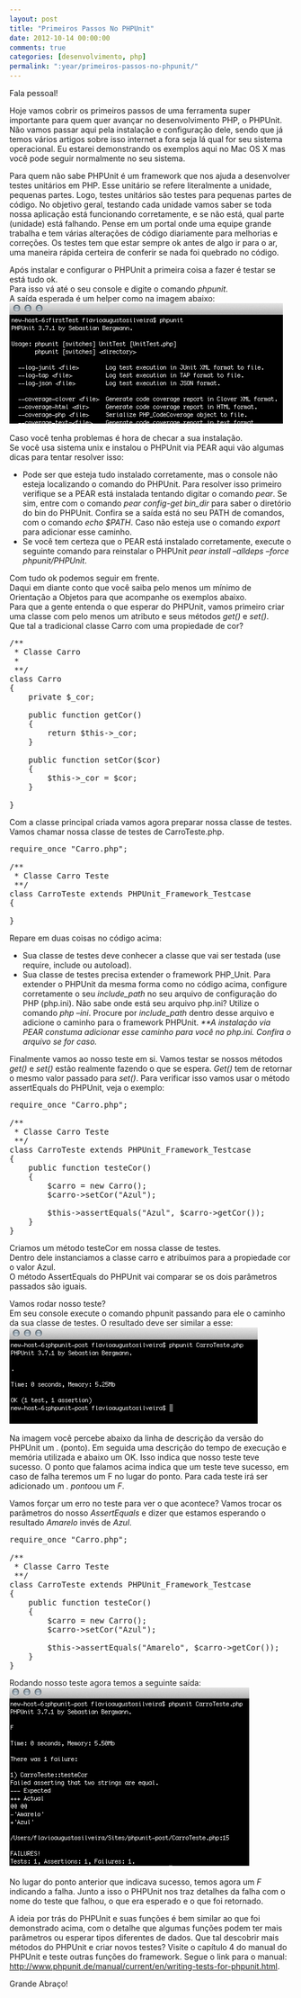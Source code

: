 ```yaml
---
layout: post
title: "Primeiros Passos No PHPUnit"
date: 2012-10-14 00:00:00
comments: true
categories: [desenvolvimento, php]
permalink: ":year/primeiros-passos-no-phpunit/"
---
```


<p>Fala pessoal!</p>

<p>Hoje vamos cobrir os primeiros passos de uma ferramenta super importante para quem quer avançar no desenvolvimento PHP, o PHPUnit. Não vamos passar aqui pela instalação e configuração dele, sendo que já temos vários artigos sobre isso internet a fora seja lá qual for seu sistema operacional. Eu estarei demonstrando os exemplos aqui no Mac OS X mas você pode seguir normalmente no seu sistema.</p>

<p>Para quem não sabe PHPUnit é um framework que nos ajuda a desenvolver testes unitários em PHP. Esse unitário se refere literalmente a unidade, pequenas partes. Logo, testes unitários são testes para pequenas partes de código. No objetivo geral, testando cada unidade vamos saber se toda nossa aplicação está funcionando corretamente, e se não está, qual parte (unidade) está falhando. Pense em um portal onde uma equipe grande trabalha e tem várias alterações de código diariamente para melhorias e correções. Os testes tem que estar sempre ok antes de algo ir para o ar, uma maneira rápida certeira de conferir se nada foi quebrado no código.</p>

<!--more-->


<p>Após instalar e configurar o PHPUnit a primeira coisa a fazer é testar se está tudo ok.<br/>
Para isso vá até o seu console e digite o comando <em>phpunit</em>.<br/>
A saída esperada é um helper como na imagem abaixo:<br/>
<img class="alignleft size-full wp-image-562" title="phpunit 1" src="../../assets/uploads/2012/10/Imagem1.png" alt="testando phpunit" width="487" height="214" /><br style="clear: both;" /></p>

<p>Caso você tenha problemas é hora de checar a sua instalação.<br/>
Se você usa sistema unix e instalou o PHPUnit via PEAR aqui vão algumas dicas para tentar resolver isso:</p>

<ul>
<li>Pode ser que esteja tudo instalado corretamente, mas o console não esteja localizando o comando do PHPUnit. Para resolver isso primeiro verifique se a PEAR está instalada tentando digitar o comando <em>pear</em>. Se sim, entre com o comando <em>pear config-get bin_dir</em> para saber o diretório do bin do PHPUnit. Confira se a saída está no seu PATH de comandos, com o comando <em>echo $PATH</em>. Caso não esteja use o comando <em>export</em> para adicionar esse caminho.</li>
<li>Se você tem certeza que o PEAR está instalado corretamente, execute o seguinte comando para reinstalar o PHPUnit <em>pear install &#8211;alldeps &#8211;force phpunit/PHPUnit</em>.</li>
</ul>


<p>Com tudo ok podemos seguir em frente.<br/>
Daqui em diante conto que você saiba pelo menos um mínimo de Orientação a Objetos para que acompanhe os exemplos abaixo.<br/>
Para que a gente entenda o que esperar do PHPUnit, vamos primeiro criar uma classe com pelo menos um atributo e seus métodos <em>get()</em> e <em>set()</em>.<br/>
Que tal a tradicional classe Carro com uma propiedade de cor?</p>

<pre class="brush: php; title: ; notranslate" title="">/**
 * Classe Carro
 *
 **/
class Carro
{
    private $_cor;

    public function getCor()
    {
        return $this-&gt;_cor;
    }

    public function setCor($cor)
    {
        $this-&gt;_cor = $cor;
    }

}
</pre>


<p>Com a classe principal criada vamos agora preparar nossa classe de testes.<br/>
Vamos chamar nossa classe de testes de CarroTeste.php.</p>

<pre class="brush: php; title: ; notranslate" title="">require_once "Carro.php";

/**
 * Classe Carro Teste
 **/
class CarroTeste extends PHPUnit_Framework_Testcase
{

}
</pre>


<p>Repare em duas coisas no código acima:</p>

<ul>
<li>Sua classe de testes deve conhecer a classe que vai ser testada (use require, include ou autoload).</li>
<li>Sua classe de testes precisa extender o framework PHP_Unit. Para extender o PHPUnit da mesma forma como no código acima, configure corretamente o seu <em>include_path</em> no seu arquivo de configuração do PHP (php.ini). Não sabe onde está seu arquivo php.ini? Utilize o comando <em>php &#8211;ini</em>. Procure por <em>include_path</em> dentro desse arquivo e adicione o caminho para o framework PHPUnit. <em>**A instalação via PEAR constuma adicionar esse caminho para você no php.ini. Confira o arquivo se for caso.</em></li>
</ul>


<p>Finalmente vamos ao nosso teste em si. Vamos testar se nossos métodos <em>get()</em> e <em>set()</em> estão realmente fazendo o que se espera. <em>Get()</em> tem de retornar o mesmo valor passado para <em>set()</em>. Para verificar isso vamos usar o método assertEquals do PHPUnit, veja o exemplo:</p>

<pre class="brush: php; title: ; notranslate" title="">require_once "Carro.php";

/**
 * Classe Carro Teste
 **/
class CarroTeste extends PHPUnit_Framework_Testcase
{
    public function testeCor()
    {
        $carro = new Carro();
        $carro-&gt;setCor("Azul");

        $this-&gt;assertEquals("Azul", $carro-&gt;getCor());
    }
}
</pre>


<p>Criamos um método testeCor em nossa classe de testes.<br/>
Dentro dele instanciamos a classe carro e atribuímos para a propiedade cor o valor Azul.<br/>
O método AssertEquals do PHPUnit vai comparar se os dois parâmetros passados são iguais.</p>

<p>Vamos rodar nosso teste?<br/>
Em seu console execute o comando phpunit passando para ele o caminho da sua classe de testes. O resultado deve ser similar a esse:<br/>
<img class="alignleft size-full wp-image-563" title="Imagem2" src="../../assets/uploads/2012/10/Imagem2.png" alt="Rodando o primeiro teste" width="442" height="171" /><br style="clear: both;" /></p>

<p>Na imagem você percebe abaixo da linha de descrição da versão do PHPUnit um . (ponto). Em seguida uma descrição do tempo de execução e memória utilizada e abaixo um OK. Isso indica que nosso teste teve sucesso. O ponto que falamos acima indica que um teste teve sucesso, em caso de falha teremos um F no lugar do ponto. Para cada teste irá ser adicionado um <em>. ponto</em>ou um <em>F</em>.</p>

<p>Vamos forçar um erro no teste para ver o que acontece? Vamos trocar os parâmetros do nosso <em>AssertEquals</em> e dizer que estamos esperando o resultado <em>Amarelo</em> invés de <em>Azul</em>.</p>

<pre class="brush: php; title: ; notranslate" title="">require_once "Carro.php";

/**
 * Classe Carro Teste
 **/
class CarroTeste extends PHPUnit_Framework_Testcase
{
    public function testeCor()
    {
        $carro = new Carro();
        $carro-&gt;setCor("Azul");

        $this-&gt;assertEquals("Amarelo", $carro-&gt;getCor());
    }
}
</pre>


<p>Rodando nosso teste agora temos a seguinte saída:<br/>
<img class="alignleft size-full wp-image-564" title="Imagem3" src="../../assets/uploads/2012/10/Imagem3.png" alt="Falha no PHPUnit" width="427" height="317" /><br style="clear: both;" /><br/>
No lugar do ponto anterior que indicava sucesso, temos agora um <em>F</em> indicando a falha. Junto a isso o PHPUnit nos traz detalhes da falha com o nome do teste que falhou, o que era esperado e o que foi retornado.</p>

<p>A ideia por trás do PHPUnit e suas funções é bem similar ao que foi demonstrado acima, com o detalhe que algumas funções podem ter mais parâmetros ou esperar tipos diferentes de dados. Que tal descobrir mais métodos do PHPUnit e criar novos testes? Visite o capítulo 4 do manual do PHPUnit e teste outras funções do framework. Segue o link para o manual: <a href="http://www.phpunit.de/manual/current/en/writing-tests-for-phpunit.html" title="PHPUnit Manual Cap4">http://www.phpunit.de/manual/current/en/writing-tests-for-phpunit.html</a>.</p>

<p>Grande Abraço!</p>